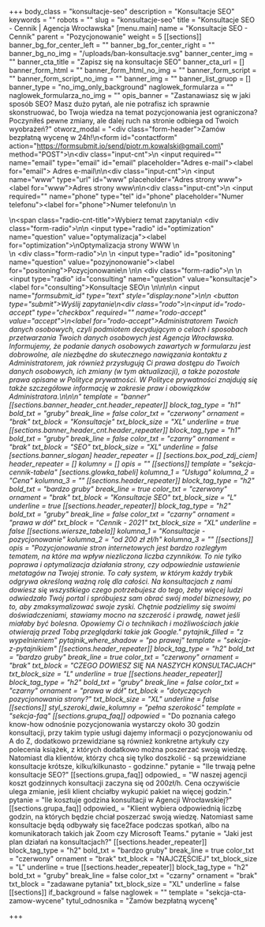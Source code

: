 +++
body_class = "konsultacje-seo"
description = "Konsultacje SEO"
keywords = ""
robots = ""
slug = "konsultacje-seo"
title = "Konsultacje SEO - Cennik | Agencja Wrocławska"
[menu.main]
name = "Konsultacje SEO - Cennik"
parent = "Pozycjonowanie"
weight = 5
[[sections]]
banner_bg_for_center_left = ""
banner_bg_for_center_right = ""
banner_bg_no_img = "/uploads/ban-konsultacje.svg"
banner_center_img = ""
banner_cta_title = "Zapisz się na konsultacje SEO"
banner_cta_url = []
banner_form_html = ""
banner_form_html_no_img = ""
banner_form_script = ""
banner_form_script_no_img = ""
banner_img = ""
banner_list_gruop = []
banner_type = "no_img_only_background"
naglowek_formularza = ""
naglowek_formularza_no_img = ""
opis_banner = "Zastanawiasz się w jaki sposób SEO? Masz dużo pytań, ale nie potrafisz ich sprawnie skonstruować, bo Twoja wiedza na temat pozycjonowania jest ograniczona? Poczyniłeś pewne zmiany, ale dalej ruch na stronie odbiega od Twoich wyobrażeń?"
otworz_modal = "<div class=\"form-header\">Zamów bezpłatną wycenę w 24h!</div>\n<form id=\"contactform\" action=\"https://formsubmit.io/send/piotr.m.kowalski@gmail.com\" method=\"POST\">\n<div class=\"input-cnt\">\n <input required=\"\" name=\"email\" type=\"email\" id=\"email\" placeholder=\"Adres e-mail\"><label for=\"email\"> Adres e-mail</label>\n</div>\n<div class=\"input-cnt\">\n    <input name=\"www\" type=\"url\" id=\"www\" placeholder=\"Adres strony www\"><label for=\"www\">Adres strony www</label>\n</div>\n<div class=\"input-cnt\">\n    <input required=\"\" name=\"phone\" type=\"tel\" id=\"phone\" placeholder=\"Numer telefonu\"><label for=\"phone\">Numer telefonu</label>\n   </div>\n   <div>\n<span class=\"radio-cnt-title\">Wybierz temat zapytania</span>\n <div class=\"form-radio\">\n\n  <input type=\"radio\" id=\"optimization\" name=\"question\" value=\"optymalizacja\"><label for=\"optimization\">\nOptymalizacja strony WWW </label>\n</div>\n <div class=\"form-radio\">\n \n  <input type=\"radio\" id=\"positoning\" name=\"question\" value=\"pozyjnonowanie\"><label for=\"positoning\">Pozycjonowanie\n </label>\n</div>\n <div class=\"form-radio\">\n \n  <input type=\"radio\" id=\"consulting\" name=\"question\" value=\"konsultacje\"><label for=\"consulting\">Konsultacje SEO\n </label>\n</div>\n</div>\n\n    <input name=\"_formsubmit_id\" type=\"text\" style=\"display:none\">\n\n    <button type=\"submit\">Wyślij zapytanie</button>\n<div class=\"rodo\">\n<input id=\"rodo-accept\" type=\"checkbox\" required=\"\" name=\"rodo-accept\" value=\"accept\">\n<label for=\"rodo-accept\">Administratorem Twoich danych osobowych, czyli podmiotem decydującym o celach i sposobach przetwarzania Twoich danych osobowych jest Agencja Wrocławska. Informujemy, że podanie danych osobowych zawartych w formularzu jest dobrowolne, ale niezbędne do skutecznego nawiązania kontaktu z Administratorem, jak również przysługują Ci prawa dostępu do Twoich danych osobowych, ich zmiany (w tym aktualizacji), a także pozostałe prawa opisane w Polityce prywatności. W Polityce prywatności znajdują się także szczegółowe informację w zakresie praw i obowiązków Administratora.\n</label>\n</div>\n</form>"
template = "banner"
[[sections.banner_header_cnt.header_repeater]]
block_tag_type = "h1"
bold_txt = "gruby"
break_line = false
color_txt = "czerwony"
ornament = "brak"
txt_block = "Konsultacje"
txt_block_size = "XL"
underline = true
[[sections.banner_header_cnt.header_repeater]]
block_tag_type = "h1"
bold_txt = "gruby"
break_line = false
color_txt = "czarny"
ornament = "brak"
txt_block = "SEO"
txt_block_size = "XL"
underline = false
[sections.banner_slogan]
header_repeater = []
[sections.box_pod_zdj_ciem]
header_repeater = []
kolumny = []
opis = ""
[[sections]]
template = "sekcja-cennik-tabela"
[sections.glowka_tabeli]
kolumna_1 = "Usługa"
kolumna_2 = "Cena"
kolumna_3 = ""
[[sections.header_repeater]]
block_tag_type = "h2"
bold_txt = "bardzo gruby"
break_line = true
color_txt = "czerwony"
ornament = "brak"
txt_block = "Konsultacje SEO"
txt_block_size = "L"
underline = true
[[sections.header_repeater]]
block_tag_type = "h2"
bold_txt = "gruby"
break_line = false
color_txt = "czarny"
ornament = "prawa w dół"
txt_block = "Cennik - 2021"
txt_block_size = "XL"
underline = false
[[sections.wiersze_tabela]]
kolumna_1 = "Konsultacje - pozycjonowanie"
kolumna_2 = "od 200 zł zł/h"
kolumna_3 = ""
[[sections]]
opis = "Pozycjonowanie stron internetowych jest bardzo rozległym tematem, na które ma wpływ niezliczona liczba czynników. To nie tylko poprawa i optymalizacja działania strony, czy odpowiednie ustawienie metatagów na Twojej stronie. To cały system, w którym każdy trybik odgrywa określoną ważną rolę dla całości. Na konsultacjach z nami dowiesz się wszystkiego czego potrzebujesz do tego, żeby więcej ludzi odwiedzało Twój portal i spróbujesz sam obrać swój model biznesowy, po to, aby zmaksymalizować swoje zyski. Chętnie podzielimy się swoimi doświadczeniami, stawiamy mocno na szczerość i prawdę, nawet jeśli miałaby być bolesna. Opowiemy Ci o technikach i możliwościach jakie otwierają przed Tobą przeglądarki takie jak Google."
pytajnik_filled = "z wypelnieniem"
pytajnik_where_shadow = "po prawej"
template = "sekcja-z-pytajnikiem"
[[sections.header_repeater]]
block_tag_type = "h2"
bold_txt = "bardzo gruby"
break_line = true
color_txt = "czerwony"
ornament = "brak"
txt_block = "CZEGO DOWIESZ SIĘ NA NASZYCH KONSULTACJACH"
txt_block_size = "L"
underline = true
[[sections.header_repeater]]
block_tag_type = "h2"
bold_txt = "gruby"
break_line = false
color_txt = "czarny"
ornament = "prawa w dół"
txt_block = "dotyczących pozycjonowania strony?"
txt_block_size = "XL"
underline = false
[[sections]]
styl_szeroki_dwie_kolumny = "pełna szerokość"
template = "sekcja-faq"
[[sections.grupa_faq]]
odpowied_ = "Do poznania całego know-how odnośnie pozycjonowania wystarczy około 30 godzin konsultacji, przy takim typie usługi dajemy informacji o pozycjonowaniu od A do Z, dodatkowo przewidziane są również konkretne artykuły czy polecenia książek, z których dodatkowo można poszerzać swoją wiedzę. Natomiast dla klientów, którzy chcą się tylko doszkolić - są przewidziane konsultacje krótsze, kilku/kilkunasto - godzinne."
pytanie = "Ile trwają pełne konsultacje SEO?"
[[sections.grupa_faq]]
odpowied_ = "W naszej agencji koszt godzinnych konsultacji zaczyna się od 200zł/h. Cena oczywiście ulega zmianie, jeśli klient chciałby wykupić pakiet na więcej godzin."
pytanie = "Ile kosztuje godzina konsultacji w Agencji Wrocławskiej?"
[[sections.grupa_faq]]
odpowied_ = "Klient wybiera odpowiednią liczbę godzin, na których będzie chciał poszerzać swoją wiedzę. Natomiast same konsultacje będą odbywały się face2face podczas spotkań, albo na komunikatorach takich jak Zoom czy Microsoft Teams."
pytanie = "Jaki jest plan działań na konsultacjach?"
[[sections.header_repeater]]
block_tag_type = "h2"
bold_txt = "bardzo gruby"
break_line = true
color_txt = "czerwony"
ornament = "brak"
txt_block = "NAJCZĘŚCIEJ"
txt_block_size = "L"
underline = true
[[sections.header_repeater]]
block_tag_type = "h2"
bold_txt = "gruby"
break_line = false
color_txt = "czarny"
ornament = "brak"
txt_block = "zadawane pytania"
txt_block_size = "XL"
underline = false
[[sections]]
if_background = false
naglowek = ""
template = "sekcja-cta-zamow-wycene"
tytul_odnosnika = "Zamów bezpłatną wycenę"

+++
